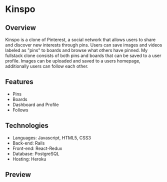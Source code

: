 # Kinspo

## Overview

Kinspo is a clone of Pinterest, a social network that allows users to share and discover new interests through pins. Users can save images and videos 
labeled as "pins" to boards and browse what others have pinned. My fullstack clone consists of both pins and boards that can be saved to a user profile. 
Images can be uploaded and saved to a users homepage, additionally users can follow each other.

## Features

* Pins
* Boards
* Dashboard and Profile
* Follows

## Technologies

* Languages: Javascript, HTML5, CSS3
* Back-end: Rails 
* Front-end: React-Redux
* Database: PostgreSQL
* Hosting: Heroku

## Preview
